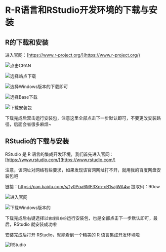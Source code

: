 # R-R语言和RStudio开发环境的下载与安装

## R的下载和安装
进入官网：[https://www.r-project.org/](https://www.r-project.org/)

![点击CRAN](https://blog-1258402410.cos.ap-chengdu.myqcloud.com/blog0803/20211017001453.png)

![选择站点下载](https://blog-1258402410.cos.ap-chengdu.myqcloud.com/blog0803/20211017001701.png)

![选择Windows版本的下载即可](https://blog-1258402410.cos.ap-chengdu.myqcloud.com/blog0803/20211017001838.png)

![选择Base下载](https://blog-1258402410.cos.ap-chengdu.myqcloud.com/blog0803/20211017001953.png)

![下载安装包](https://blog-1258402410.cos.ap-chengdu.myqcloud.com/blog0803/20211017002111.png)

下载完成后双击运行安装包，注意这里全部点击下一步默认即可，不要更改安装路径，后面会省很多麻烦~

## RStudio的下载与安装
RStudio 是 R 语言的集成开发环境，我们首先进入官网：[https://www.rstudio.com/](https://www.rstudio.com/)

注意，该网址对网络有些要求，如果发现该官网网址打不开，就用我的百度网盘安装包吧

链接：https://pan.baidu.com/s/1y0Pqa6MF3Xm-cB1sajWA4w 
提取码：90cw

![进入官网](https://blog-1258402410.cos.ap-chengdu.myqcloud.com/blog0803/20211017005318.png)

![下载Windows版本的](https://blog-1258402410.cos.ap-chengdu.myqcloud.com/blog0803/20211017005445.png)

下载完成后右键选择以`管理员身份`运行安装包，也是全部点击下一步默认即可，最后，RStudio 就安装成功啦

安装完成后打开 RStudio，就能看到一个精美的 R 语言集成开发环境啦

![RStudio](https://blog-1258402410.cos.ap-chengdu.myqcloud.com/blog0803/20211017010132.png)
